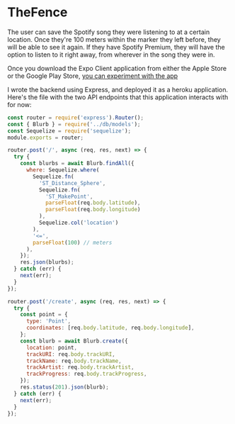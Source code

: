 # TheFence
The user can save the Spotify song they were listening to at a certain location. Once they're 100 meters within the marker they left before, they will be able to see it again. If they have Spotify Premium, they will have the option to listen to it right away, from wherever in the song they were in.

Once you download the Expo Client application from either the Apple Store or the Google Play Store, [you can experiment with the app](https://expo.io/@kolivakepo/TheFence)

I wrote the backend using Express, and deployed it as a heroku application. Here's the file with the two API endpoints that this application interacts with for now:
```javascript
const router = require('express').Router();
const { Blurb } = require('../db/models');
const Sequelize = require('sequelize');
module.exports = router;

router.post('/', async (req, res, next) => {
  try {
    const blurbs = await Blurb.findAll({
      where: Sequelize.where(
        Sequelize.fn(
          'ST_Distance_Sphere',
          Sequelize.fn(
            'ST_MakePoint',
            parseFloat(req.body.latitude),
            parseFloat(req.body.longitude)
          ),
          Sequelize.col('location')
        ),
        '<=',
        parseFloat(100) // meters
      ),
    });
    res.json(blurbs);
  } catch (err) {
    next(err);
  }
});

router.post('/create', async (req, res, next) => {
  try {
    const point = {
      type: 'Point',
      coordinates: [req.body.latitude, req.body.longitude],
    };
    const blurb = await Blurb.create({
      location: point,
      trackURI: req.body.trackURI,
      trackName: req.body.trackName,
      trackArtist: req.body.trackArtist,
      trackProgress: req.body.trackProgress,
    });
    res.status(201).json(blurb);
  } catch (err) {
    next(err);
  }
});
```
